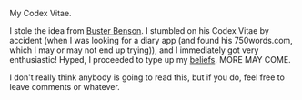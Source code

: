My Codex Vitae.

I stole the idea from [Buster Benson](http://busterbenson.com/#what-is-this). I stumbled on his Codex Vitae by accident (when I was looking for a diary app (and found his 750words.com, which I may or may not end up trying)), and I immediately got very enthusiastic! Hyped, I proceeded to type up my [beliefs](beliefs.md). MORE MAY COME.

I don't really think anybody is going to read this, but if you do, feel free to leave comments or whatever.